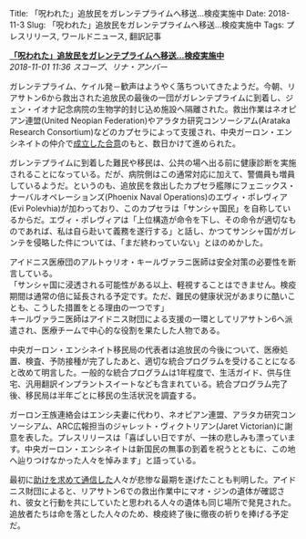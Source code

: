 Title: 「呪われた」追放民をガレンテプライムへ移送…検疫実施中
Date: 2018-11-3
Slug: 「呪われた」追放民をガレンテプライムへ移送…検疫実施中
Tags: プレスリリース, ワールドニュース, 翻訳記事

<p class="lead"><strong><a href="https://community.eveonline.com/news/news-channels/world-news/all-cursed-refugees-now-in-quarantine-on-gallente-prime/">「呪われた」追放民をガレンテプライムへ移送…検疫実施中</a></strong><br/>
<em>2018-11-01 11:36 スコープ、リナ・アンバー</em></p>
<p>ガレンテプライム、ケイル発－歓声はようやく落ちついてきたようだ。今朝、リアサトン6から救出された追放民の最後の一団がガレンテプライムに到着し、ジェン・イオナ記念病院の生物学的封じ込め施設へ隔離された。救出作業はネオピアン連盟(United Neopian Federation)やアラタカ研究コンソーシアム(Arataka Research Consortium)などのカプセラによって支援され、中央ガーロン・エンシネイトの仲介で<a href="https://community.eveonline.com/news/news-channels/world-news/garouni-royals-negotiate-third-option-in-capsuleer-sang-do-dispute/">成立した合意</a>のもと、数日かけて進められた。</p>
<p>ガレンテプライムに到着した難民や移民は、公共の場へ出る前に健康診断を実施されることになっている。だが、病院側はこの通常対応に加えて、警備員も増員しているようだ。というのも、追放民を救出したカプセラ艦隊にフェニックス・ナーバルオペレーションズ(Phoenix Naval Operations)のエヴィ・ポレヴィア(Evi Polevhia)が加わっており、このカプセラは「サンシャ国民」を自称しているからだ。エヴィ・ポレヴィアは「上位構造が命令を下し、その命令が適切なものであれば、私は自ら赴いて義務を遂行する」と話し、かつてサンシャ国がガレンテを侵略した件については、「まだ終わっていない」とほのめかした。</p>
<p>アイドニス医療団のアルトゥリオ・キールヴァラニ医師は安全対策の必要性を断言している。<br/>
「サンシャ国に浸透される可能性がある以上、軽視することはできません。検疫期間は通常の倍に延長される予定です。ただ、難民の健康状況があまりに酷いことも、こうした措置をとる理由の一つです」<br/>
キールヴァラニ医師はアイドニス財団による支援の一環としてリアサトン6へ派遣され、医療チームで中心的な役割を果たした人物である。</p>
<p>中央ガーロン・エンシネイト移民局の代表者は追放民の今後について、医療処置、検査、予防接種が完了したあと、適切な統合プログラムを受けることになると改めて明言した。一般的な統合プログラムは1年程度で、生活ガイド、供与住宅、汎用翻訳インプラントスイートなども含まれている。統合プログラム完了後、移民局は半年ごとに移民の生活状況を調査する。</p>
<p>ガーロン王族連絡会はエンシ夫妻に代わり、ネオピアン連盟、アラタカ研究コンソーシアム、ARC広報担当のジャレット・ヴィクトリアン(Jaret Victorian)に謝意を表した。プレスリリースは「喜ばしい日ですが、一抹の悲しみも漂っています。中央ガーロン・エンシネイトは新国民の無事の到着を祝うとともに、この地へ辿りつけなかった人々を悼みます」と語っている。</p>
<p>最初に<a href="https://community.eveonline.com/news/news-channels/world-news/cursed-exiles-hijack-broadcast-beg-forgiveness/">助けを求めて通信した</a>人々が悲惨な最期を遂げたことも判明した。アイドニス財団によると、リアサトン6での救出作業中にマオ・ジンの遺体が確認され、彼女と行動を共にしていたと思われる人々の遺体も同じ場所で発見された。追放者たちは命を落とした人々のため、検疫終了後に徹夜の祈りを捧げる予定だ。</p>

